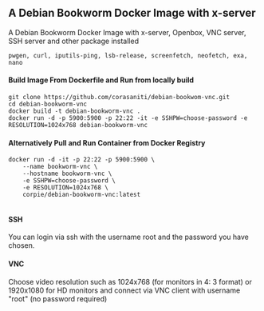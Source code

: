 ## A Debian Bookworm Docker Image with x-server
A Debian Bookworm Docker Image with x-server, Openbox, VNC server, SSH server and other package installed
```
pwgen, curl, iputils-ping, lsb-release, screenfetch, neofetch, exa, nano 
```

#### Build Image From Dockerfile and Run from locally build
```
git clone https://github.com/corasaniti/debian-bookwom-vnc.git
cd debian-bookworm-vnc
docker build -t debian-bookworm-vnc .
docker run -d -p 5900:5900 -p 22:22 -it -e SSHPW=choose-password -e RESOLUTION=1024x768 debian-bookworm-vnc

```

#### Alternatively Pull and Run Container from Docker Registry
``` 
docker run -d -it -p 22:22 -p 5900:5900 \
	--name bookworm-vnc \
	--hostname bookworm-vnc \
	-e SSHPW=choose-password \
	-e RESOLUTION=1024x768 \
	corpie/debian-bookworm-vnc:latest
                    
```

#### SSH
You can login via ssh with the username root and the password you have chosen.

#### VNC
Choose video resolution such as 1024x768 (for monitors in 4: 3 format) or 1920x1080 for HD monitors and connect via VNC client with username "root" (no password required)
